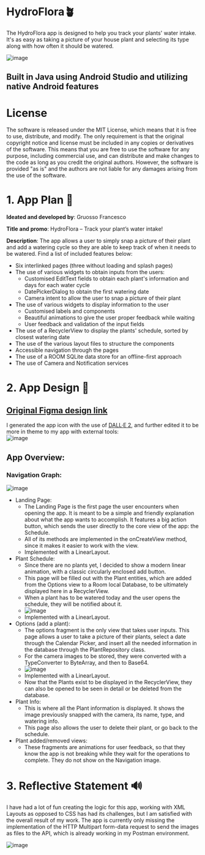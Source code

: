 # HydroFlora🪴
The HydroFlora app is designed to help you track your plants' water intake. It's as easy as taking a picture of your house plant and selecting its type along with how often it should be watered.

![image](https://user-images.githubusercontent.com/64712227/205894827-770b28c0-e245-4b0e-8c24-219d9b388f7f.png)


## Built in Java using Android Studio and utilizing native Android features

# License
The software is released under the MIT License, which means that it is free to use, distribute, and modify. The only requirement is that the original copyright notice and license must be included in any copies or derivatives of the software. This means that you are free to use the software for any purpose, including commercial use, and can distribute and make changes to the code as long as you credit the original authors. However, the software is provided "as is" and the authors are not liable for any damages arising from the use of the software.

# 1. App Plan 📝
**Ideated and developed by**: Gruosso Francesco

**Title and promo**: HydroFlora – Track your plant’s water intake!  

**Description**: The app allows a user to simply snap a picture of their plant and add a watering cycle so they are able to keep track of when it needs to be watered. Find a list of included features below:  
-	Six interlinked pages (three without loading and splash pages)
-	The use of various widgets to obtain inputs from the users:
    - Customised EditText fields to obtain each plant's information and days for each water cycle
    - DatePickerDialog to obtain the first watering date
    - Camera intent to allow the user to snap a picture of their plant
- The use of various widgets to display information to the user
    - Customised labels and components
    - Beautiful animations to give the user proper feedback while waiting
    - User feedback and validation of the input fields
- The use of a RecyclerView to display the plants' schedule, sorted by closest watering date
- The use of the various layout files to structure the components
- Accessible navigation through the pages
- The use of a ROOM SQLite data store for an offline-first approach
- The use of Camera and Notification services

# 2. App Design 🔬
## [Original Figma design link](https://www.figma.com/file/EgFoqFF19Md7IV1kzpgN6p/Plant?node-id=0%3A1&t=NeTlweMbLUGeV23p-1)
 
 I generated the app icon with the use of [DALL·E 2](https://openai.com/dall-e-2/), and further edited it to be more in theme to my app with external tools:  
 ![image](https://user-images.githubusercontent.com/64712227/205891829-7221c81b-a28e-419a-ae02-d825315a830b.png)

## App Overview:
### Navigation Graph:
![image](https://user-images.githubusercontent.com/64712227/205894208-397f1ca6-5369-40b6-b2ca-7b2eb4fc9c9d.png)

- Landing Page:
    - The Landing Page is the first page the user encounters when opening the app. It is meant to be a simple and friendly explanation about what the app wants to accomplish. It features a big action button, which sends the user directly to the core view of the app: the Schedule.
    - All of its methods are implemented in the onCreateView method, since it makes it easier to work with the view.
    - Implemented with a LinearLayout.
- Plant Schedule:
    - Since there are no plants yet, I decided to show a modern linear animation, with a classic circularly enclosed add button.
    - This page will be filled out with the Plant entities, which are added from the Options view to a Room local Database, to be ultimately displayed here in a RecyclerView.
    -  When a plant has to be watered today and the user opens the schedule, they will be notified about it.
    -  ![image](https://user-images.githubusercontent.com/64712227/205901295-bb3e612b-e8ef-4599-977e-b19dc2acab7c.png)
    -  Implemented with a LinearLayout.
- Options (add a plant):
    - The options fragment is the only view that takes user inputs. This page allows a user to take a picture of their plants, select a date through the Calendar Picker, and insert all the needed information in the database through the PlantRepository class.
    - For the camera images to be stored, they were converted with a TypeConverter to ByteArray, and then to Base64.
    - ![image](https://user-images.githubusercontent.com/64712227/205900951-0cfe850b-9e32-456e-a6b6-e36fe18c84c9.png)
    -  Implemented with a LinearLayout.
    -  Now that the Plants exist to be displayed in the RecyclerView, they can also be opened to be seen in detail or be deleted from the database.
- Plant Info:
    - This is where all the Plant information is displayed. It shows the image previously snapped with the camera, its name, type, and watering info.
    - This page also allows the user to delete their plant, or go back to the schedule.
- Plant added/removed views:
    - These fragments are animations for user feedback, so that they know the app is not breaking while they wait for the operations to complete. They do not show on the Navigation image.

# 3. Reflective Statement 🔊
I have had a lot of fun creating the logic for this app, working with XML Layouts as opposed to CSS has had its challenges, but I am satisfied with the overall result of my work. The app is currently only missing the implementation of the HTTP Multipart form-data request to send the images as files to the API, which is already working in my Postman environment.

![image](https://user-images.githubusercontent.com/64712227/205905933-2e017361-11a6-470a-86f2-a2312aedd59e.png)
